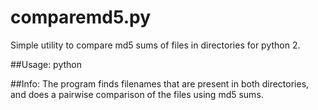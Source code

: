 # comparemd5.py
Simple utility to compare md5 sums of files in directories for python 2.

##Usage:
python <dir1> <dir2>

##Info:
The program finds filenames that are present in both directories, and does a pairwise comparison of the files using md5 sums.